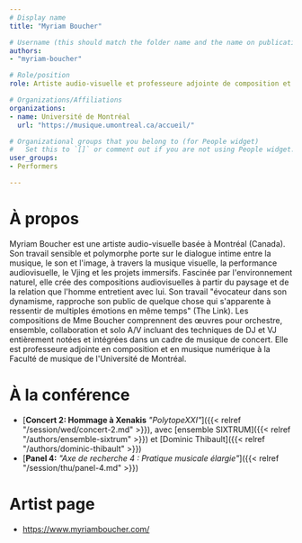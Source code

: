 ```yaml
---
# Display name
title: "Myriam Boucher"

# Username (this should match the folder name and the name on publications)
authors:
- "myriam-boucher"

# Role/position
role: Artiste audio-visuelle et professeure adjointe de composition et de musique numérique

# Organizations/Affiliations
organizations:
- name: Université de Montréal
  url: "https://musique.umontreal.ca/accueil/"

# Organizational groups that you belong to (for People widget)
#   Set this to `[]` or comment out if you are not using People widget.
user_groups:
- Performers

---
```


# À propos

Myriam Boucher est une artiste audio-visuelle basée à Montréal (Canada). Son travail sensible et polymorphe porte sur le dialogue intime entre la musique, le son et l'image, à travers la musique visuelle, la performance audiovisuelle, le Vjing et les projets immersifs. Fascinée par l'environnement naturel, elle crée des compositions audiovisuelles à partir du paysage et de la relation que l'homme entretient avec lui. Son travail "évocateur dans son dynamisme, rapproche son public de quelque chose qui s'apparente à ressentir de multiples émotions en même temps" (The Link). Les compositions de Mme Boucher comprennent des œuvres pour orchestre, ensemble, collaboration et solo A/V incluant des techniques de DJ et VJ entièrement notées et intégrées dans un cadre de musique de concert. Elle est professeure adjointe en composition et en musique numérique à la Faculté de musique de l'Université de Montréal.

# À la conférence

- [**Concert 2: Hommage à Xenakis** *"PolytopeXXI"*]({{< relref "/session/wed/concert-2.md" >}}), avec [ensemble SIXTRUM]({{< relref "/authors/ensemble-sixtrum" >}}) et [Dominic Thibault]({{< relref "/authors/dominic-thibault" >}})
- [**Panel 4:** *"Axe de recherche 4 : Pratique musicale élargie"*]({{< relref "/session/thu/panel-4.md" >}})

# Artist page

- https://www.myriamboucher.com/